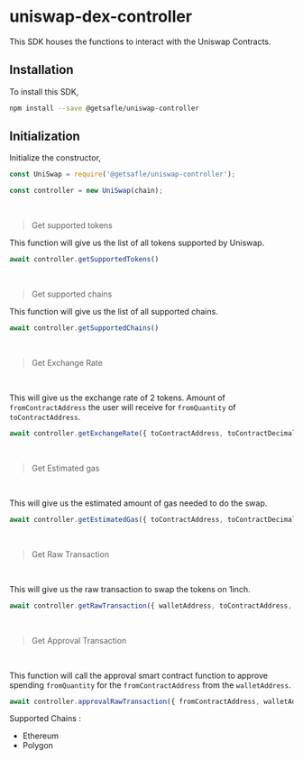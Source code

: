 # uniswap-dex-controller

This SDK houses the functions to interact with the Uniswap Contracts.

## Installation

To install this SDK,

```sh
npm install --save @getsafle/uniswap-controller
```

## Initialization

Initialize the constructor,

```js
const UniSwap = require('@getsafle/uniswap-controller');

const controller = new UniSwap(chain);
```

<br>

> Get supported tokens

This function will give us the list of all tokens supported by Uniswap.

```js
await controller.getSupportedTokens()
```

<br>

> Get supported chains

This function will give us the list of all supported chains.

```js
await controller.getSupportedChains()
```

<br>

> Get Exchange Rate

<br>

This will give us the exchange rate of 2 tokens.
Amount of `fromContractAddress` the user will receive for `fromQuantity` of `toContractAddress`.

```js
await controller.getExchangeRate({ toContractAddress, toContractDecimal, fromContractAddress, fromContractDecimal, fromQuantity, slippageTolerance })
```

<br>

> Get Estimated gas

<br>

This will give us the estimated amount of gas needed to do the swap.

```js
await controller.getEstimatedGas({ toContractAddress, toContractDecimal, fromContractAddress, fromContractDecimal, fromQuantity, slippageTolerance })
```

<br>

> Get Raw Transaction

<br>

This will give us the raw transaction to swap the tokens on 1inch.

```js
await controller.getRawTransaction({ walletAddress, toContractAddress, toContractDecimal, fromContractAddress, fromContractDecimal, toQuantity, fromQuantity, slippageTolerance })
```

<br>

> Get Approval Transaction

<br>

This function will call the approval smart contract function to approve spending `fromQuantity` for the `fromContractAddress` from the `walletAddress`.

```js
await controller.approvalRawTransaction({ fromContractAddress, walletAddress, fromQuantity })
```

Supported Chains :

- Ethereum
- Polygon

